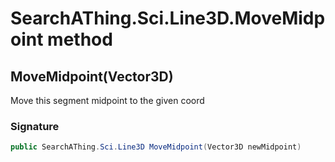 # SearchAThing.Sci.Line3D.MoveMidpoint method
## MoveMidpoint(Vector3D)
Move this segment midpoint to the given coord

### Signature
```csharp
public SearchAThing.Sci.Line3D MoveMidpoint(Vector3D newMidpoint)
```
